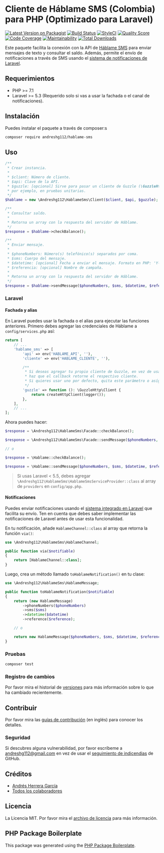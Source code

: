 # Cliente de Háblame SMS (Colombia) para PHP (Optimizado para Laravel)

[![Latest Version on Packagist](https://img.shields.io/packagist/v/andreshg112/hablame-sms.svg?style=flat-square)](https://packagist.org/packages/andreshg112/hablame-sms)
[![Build Status](https://travis-ci.com/andreshg112/hablame-sms.svg?branch=master)](https://travis-ci.com/andreshg112/hablame-sms)
[![StyleCI](https://github.styleci.io/repos/181806042/shield?branch=master)](https://github.styleci.io/repos/181806042)
[![Quality Score](https://img.shields.io/scrutinizer/g/andreshg112/hablame-sms.svg?style=flat-square)](https://scrutinizer-ci.com/g/andreshg112/hablame-sms)
[![Code Coverage](https://scrutinizer-ci.com/g/andreshg112/hablame-sms/badges/coverage.png?b=master)](https://scrutinizer-ci.com/g/andreshg112/hablame-sms/?branch=master)
[![Maintainability](https://api.codeclimate.com/v1/badges/0e7fe998a23bf36ec963/maintainability)](https://codeclimate.com/github/andreshg112/hablame-sms/maintainability)
[![Total Downloads](https://img.shields.io/packagist/dt/andreshg112/hablame-sms.svg?style=flat-square)](https://packagist.org/packages/andreshg112/hablame-sms)

Este paquete facilita la conexión con la API de [Háblame SMS](https://www.hablame.co) para enviar mensajes de texto y consultar el saldo. Además, permite el envío de notificaciones a través de SMS usando el [sistema de notificaciones de Laravel](https://laravel.com/docs/5.5/notifications).

## Requerimientos

-   PHP >= 7.1
-   Laravel >= 5.3 (Requerido solo si vas a usar la fachada o el canal de notificaciones).

## Instalación

Puedes instalar el paquete a través de composer:s

```bash
composer require andreshg112/hablame-sms
```

## Uso

```php
/**
 * Crear instancia.
 *
 * $client: Número de cliente.
 * $api: Clave de la API.
 * $guzzle: [opcional] Sirve para pasar un cliente de Guzzle (\GuzzleHttp\Client) configurado,
 * por ejemplo, en pruebas unitarias.
 */
$hablame = new \Andreshg112\HablameSms\Client($client, $api, $guzzle);

/**
 * Consultar saldo.
 *
 * Retorna un array con la respuesta del servidor de Háblame.
 */
$response = $hablame->checkBalance();

/**
 * Enviar mensaje.
 *
 * $phoneNumbers: Número(s) telefónico(s) separados por coma.
 * $sms: Cuerpo del mensaje.
 * $datetime: [opcional] Fecha a enviar el mensaje. Formato en PHP: 'Y-m-d H:i:s'
 * $referencia: [opcional] Nombre de campaña.
 *
 * Retorna un array con la respuesta del servidor de Háblame.
 */
$response = $hablame->sendMessage($phoneNumbers, $sms, $datetime, $reference);
```

### Laravel

#### Fachada y alias

En Laravel puedes usar la fachada o el alias para ejecutar las funciones anteriores. Primero debes agregar las credenciales de Háblame a `config/services.php` así:

```php
return [
    // ...
    'hablame_sms' => [
        'api' => env('HABLAME_API', ''),
        'cliente' => env('HABLAME_CLIENTE', ''),

        /**
         * Si deseas agregar tu propio cliente de Guzzle, en vez de usar uno por defecto,
         * haz que el callback retorne el respectivo cliente.
         * Si quieres usar uno por defecto, quita este parámetro o asígnalo null.
         */
        'guzzle' => function (): \GuzzleHttp\Client {
            return createHttpClient(logger());
        },
    ],
    // ...
];
```

Ahora puedes hacer:

```php
$response = \Andreshg112\HablameSms\Facade::checkBalance();

$response = \Andreshg112\HablameSms\Facade::sendMessage($phoneNumbers, $sms, $datetime, $reference);

// o

$response = \Hablame::checkBalance();

$response = \Hablame::sendMessage($phoneNumbers, $sms, $datetime, $reference);
```

> Si usas Laravel < 5.5, debes agregar `\Andreshg112\HablameSms\HablameSmsServiceProvider::class` al array de `providers` en `config/app.php`.

#### Notificaciones

Puedes enviar notificaciones usando el [sistema integrado en Laravel](https://laravel.com/docs/5.5/notifications) que facilita su envío. Ten en cuenta que debes saber implementar las notificaciones de Laravel antes de usar esta funcionalidad.

En tu notificación, añade `HablameChannel::class` al array que retorna la función `via()`:

```php
use \Andreshg112\HablameSms\HablameChannel;

public function via($notifiable)
{
    return [HablameChannel::class];
}
```

Luego, crea un método llamado `toHablameNotification()` en tu clase:

```php
use \Andreshg112\HablameSms\HablameMessage;

public function toHablameNotification($notifiable)
{
    return (new HablameMessage)
        ->phoneNumbers($phoneNumbers)
        ->sms($sms)
        ->datetime($datetime)
        ->reference($reference);

    // o

    return new HablameMessage($phoneNumbers, $sms, $datetime, $reference);
}
```

### Pruebas

```bash
composer test
```

### Registro de cambios

Por favor mira el historial de [versiones](../../releases) para más información sobre lo que ha cambiado recientemente.

## Contribuir

Por favor mira las [guías de contribución](CONTRIBUTING.md) (en inglés) para conocer los detalles.

### Seguridad

Si descubres alguna vulnerabilidad, por favor escríbeme a andreshg112@gmail.com en vez de usar el [seguimiento de indicendias](../../issues) de GitHub.

## Créditos

-   [Andrés Herrera García](https://github.com/andreshg112)
-   [Todos los colaboradores](../../contributors)

## Licencia

La Licencia MIT. Por favor mira el [archivo de licencia](LICENSE.md) para más información.

## PHP Package Boilerplate

This package was generated using the [PHP Package Boilerplate](https://laravelpackageboilerplate.com).
